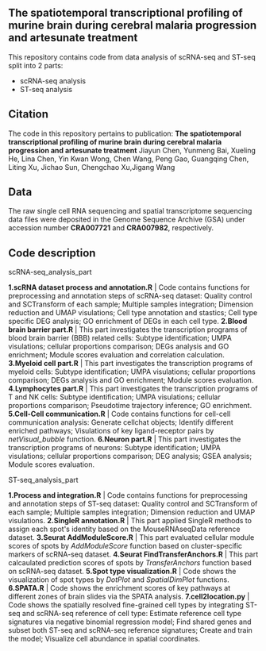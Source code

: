 The spatiotemporal transcriptional profiling of murine brain during cerebral malaria progression and artesunate treatment
---
This repository contains code from data analysis of scRNA-seq and ST-seq split into 2 parts:

- scRNA-seq analysis
- ST-seq analysis

Citation
---
The code in this repository pertains to publication:
**The spatiotemporal transcriptional profiling of murine brain during cerebral malaria progression and artesunate treatment**
Jiayun Chen, Yunmeng Bai, Xueling He, Lina Chen, Yin Kwan Wong, Chen Wang, Peng Gao, Guangqing Chen, Liting Xu, Jichao Sun, Chengchao Xu,Jigang Wang

Data
---
The raw single cell RNA sequencing and spatial transcriptome sequencing data files were deposited in the Genome Sequence Archive (GSA) under accession number **CRA007721** and **CRA007982**, respectively. 

Code description
---
scRNA-seq_analysis_part

**1.scRNA dataset process and annotation.R** | Code contains functions for preprocessing and annotation steps of scRNA-seq dataset: Quality control and SCTransform of each sample; Multiple samples integration; Dimension reduction and UMAP visulations; Cell type annotation and stastics; Cell type specific DEG analysis; GO enrichment of DEGs in each cell type.
**2.Blood brain barrier part.R** | This part investigates the transcription programs of blood brain barrier (BBB) related cells: Subtype identification; UMPA visulations; cellular proportions comparison; DEGs analysis and GO enrichment; Module scores evaluation and correlation calculation.
**3.Myeloid cell part.R** | This part investigates the transcription programs of myeloid cells:  Subtype identification; UMPA visulations; cellular proportions comparison; DEGs analysis and GO enrichment; Module scores evaluation.
**4.Lymphocytes part.R** | This part investigates the transcription programs of T and NK cells: Subtype identification; UMPA visulations; cellular proportions comparison; Pseudotime trajectory inference; GO enrichment.
**5.Cell-Cell communication.R** | Code contains functions for cell-cell communication analysis: Generate cellchat objects; Identify different enriched pathways; Visulations of key ligand-receptor pairs by *netVisual_bubble* function.
**6.Neuron part.R** | This part investigates the transcription programs of neurons: Subtype identification; UMPA visulations; cellular proportions comparison; DEG analysis; GSEA analysis; Module scores evaluation.

ST-seq_analysis_part

**1.Process and integration.R** | Code contains functions for preprocessing and annotation steps of ST-seq dataset: Quality control and SCTransform of each sample; Multiple samples integration; Dimension reduction and UMAP visulations.
**2.SingleR annotation.R** | This part applied SingleR methods to assign each spot's identity based on the MouseRNAseqData reference dataset.
**3.Seurat AddModuleScore.R** | This part evaluated cellular module scores of spots by *AddModuleScore* function based on cluster-specific markers of scRNA-seq dataset.
**4.Seurat FindTransferAnchors.R** | This part calcaulated prediction scores of spots by *TransferAnchors* function based on scRNA-seq dataset. 
**5.Spot type visualization.R** | Code shows the visualization of spot types by *DotPlot* and *SpatialDimPlot* functions.
**6.SPATA.R** | Code shows the enrichment scores of key pathways at different zones of brain slides via the SPATA analysis.
**7.cell2location.py** | Code shows the spatially resolved fine-grained cell types by integrating ST-seq and scRNA-seq reference of cell type:  Estimate reference cell type signatures via negative binomial regression model; Find shared genes and subset both ST-seq and scRNA-seq reference signatures; Create and train the model; Visualize cell abundance in spatial coordinates.





































